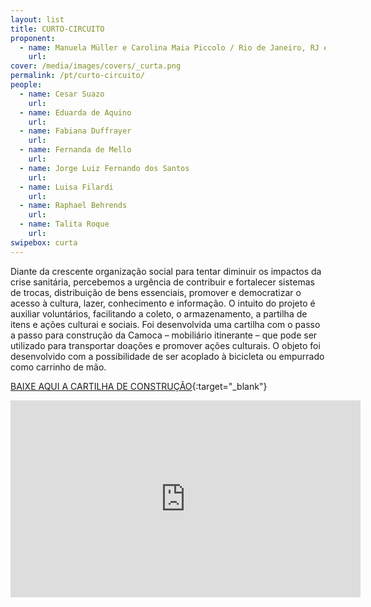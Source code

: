 ```yaml
---
layout: list
title: CURTO-CIRCUITO
proponent:
  - name: Manuela Müller e Carolina Maia Piccolo / Rio de Janeiro, RJ e Lisboa, PT
    url: 
cover: /media/images/covers/_curta.png
permalink: /pt/curto-circuito/
people:
  - name: Cesar Suazo
    url: 
  - name: Eduarda de Aquino
    url: 
  - name: Fabiana Duffrayer
    url: 
  - name: Fernanda de Mello
    url: 
  - name: Jorge Luiz Fernando dos Santos
    url: 
  - name: Luisa Filardi
    url: 
  - name: Raphael Behrends
    url: 
  - name: Talita Roque
    url:
swipebox: curta
---
```



Diante da crescente organização social para tentar diminuir os impactos da crise sanitária, percebemos a urgência de contribuir e fortalecer sistemas de trocas, distribuição de bens essenciais, promover e democratizar o acesso à cultura, lazer, conhecimento e informação. O intuito do projeto é auxiliar voluntários, facilitando a coleto, o armazenamento, a partilha de itens e ações culturai e sociais. Foi desenvolvida uma cartilha com o passo a passo para construção da Camoca – mobiliário itinerante – que pode ser utilizado para transportar doações e promover ações culturais. O objeto foi desenvolvido com a possibilidade de ser acoplado à bicicleta ou empurrado como carrinho de mão.

[BAIXE AQUI A CARTILHA DE CONSTRUÇÃO](/3ed/media/docs/Cartilha_Curta_Circuito.pdf){:target="_blank"}

 <iframe width="560" height="315" src="https://youtu.be/-8lmPlOnoQQ" frameborder="0" allow="accelerometer; autoplay; encrypted-media; gyroscope; picture-in-picture" allowfullscreen></iframe>